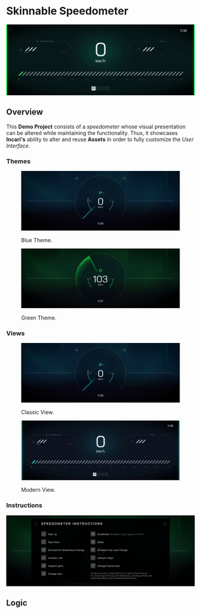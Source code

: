 # Skinnable Speedometer

![](../.gitbook/assets/demoskinnable/greenmodern.png)

## Overview

This **Demo Project** consists of a *speedometer* whose visual presentation can be altered while maintaining the functionality. Thus, it showcases **Incari's** ability to alter and reuse **Assets** in order to fully customize the *User Interface*.

### Themes

<div>
<figure><img src="../.gitbook/assets/demoskinnable/bluetheme.png" alt=""><figcaption><p>Blue Theme.</p></figcaption></figure>
<figure><img src="../.gitbook/assets/demoskinnable/greentheme.png" alt=""><figcaption><p>Green Theme.</p></figcaption></figure>
</div>


### Views

<div>
<figure><img src="../.gitbook/assets/demoskinnable/bluetheme.png" alt=""><figcaption><p>Classic View.</p></figcaption></figure>
<figure><img src="../.gitbook/assets/demoskinnable/bluemodern.png" alt=""><figcaption><p>Modern View.</p></figcaption></figure>
</div>

### Instructions

![](../.gitbook/assets/demoskinnable/instructions.png)

## Logic

